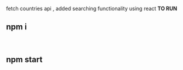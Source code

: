 fetch countries api , added searching functionality using react
<b> TO RUN</b> <br>
<h2>npm i </h2> <br>
<h2>npm start</h2>

